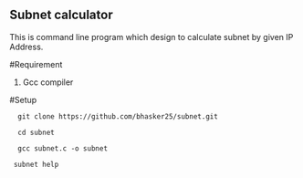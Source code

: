 ## Subnet calculator ##
   This is command line program which design to calculate subnet by given IP Address.

#Requirement
   1. Gcc compiler
   
#Setup
  
      git clone https://github.com/bhasker25/subnet.git
     
      cd subnet 
     
      gcc subnet.c -o subnet
     
     subnet help
